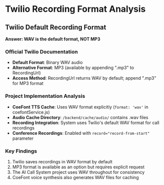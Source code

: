 # Twilio Recording Format Analysis

## Twilio Default Recording Format
**Answer: WAV is the default format, NOT MP3**

### Official Twilio Documentation
- **Default Format**: Binary WAV audio
- **Alternative Format**: MP3 (available by appending ".mp3" to RecordingUrl)
- **Access Method**: RecordingUrl returns WAV by default; append ".mp3" for MP3 format

### Project Implementation Analysis
- **CoeFont TTS Cache**: Uses WAV format explicitly (`format: 'wav'` in coefontService.js)
- **Audio Cache Directory**: `/backend/cache/audio/` contains .wav files
- **Recording Integration**: System uses Twilio's default WAV format for call recordings
- **Conference Recordings**: Enabled with `record="record-from-start"` parameter

### Key Findings
1. Twilio saves recordings in WAV format by default
2. MP3 format is available as an option but requires explicit request
3. The AI Call System project uses WAV throughout for consistency
4. CoeFont voice synthesis also generates WAV files for caching